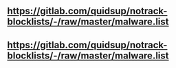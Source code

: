 ## https://gitlab.com/quidsup/notrack-blocklists/-/raw/master/malware.list
## https://gitlab.com/quidsup/notrack-blocklists/-/raw/master/malware.list
